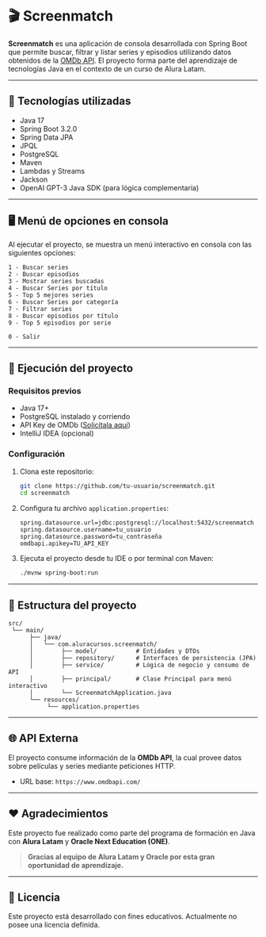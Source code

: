# 🎬 Screenmatch

**Screenmatch** es una aplicación de consola desarrollada con Spring Boot que permite buscar, filtrar y listar series y episodios utilizando datos obtenidos de la [OMDb API](https://www.omdbapi.com/). El proyecto forma parte del aprendizaje de tecnologías Java en el contexto de un curso de Alura Latam.

---

## 🧰 Tecnologías utilizadas

- Java 17
- Spring Boot 3.2.0
- Spring Data JPA
- JPQL
- PostgreSQL
- Maven
- Lambdas y Streams
- Jackson
- OpenAI GPT-3 Java SDK (para lógica complementaria)

---

## 🖥️ Menú de opciones en consola

Al ejecutar el proyecto, se muestra un menú interactivo en consola con las siguientes opciones:

```
1 - Buscar series
2 - Buscar episodios
3 - Mostrar series buscadas
4 - Buscar Series por título
5 - Top 5 mejores series
6 - Buscar Series por categoría
7 - Filtrar series
8 - Buscar episodios por título
9 - Top 5 episodios por serie

0 - Salir
```



---

## 🚀 Ejecución del proyecto

### Requisitos previos

- Java 17+
- PostgreSQL instalado y corriendo
- API Key de OMDb ([Solicítala aquí](https://www.omdbapi.com/apikey.aspx))
- IntelliJ IDEA (opcional)

### Configuración

1. Clona este repositorio:
   ```bash
   git clone https://github.com/tu-usuario/screenmatch.git
   cd screenmatch
   ```

2. Configura tu archivo `application.properties`:
   ```properties
   spring.datasource.url=jdbc:postgresql://localhost:5432/screenmatch
   spring.datasource.username=tu_usuario
   spring.datasource.password=tu_contraseña
   omdbapi.apikey=TU_API_KEY
   ```

3. Ejecuta el proyecto desde tu IDE o por terminal con Maven:
   ```bash
   ./mvnw spring-boot:run
   ```

---

## 📁 Estructura del proyecto

```
src/
 └── main/
      ├── java/
      │   └── com.aluracursos.screenmatch/
      │        ├── model/           # Entidades y DTOs
      │        ├── repository/      # Interfaces de persistencia (JPA)
      │        ├── service/         # Lógica de negocio y consumo de API
      │        ├── principal/       # Clase Principal para menú interactivo
      │        └── ScreenmatchApplication.java
      └── resources/
           └── application.properties
```

---

## 🌐 API Externa

El proyecto consume información de la **OMDb API**, la cual provee datos sobre películas y series mediante peticiones HTTP.

- URL base: `https://www.omdbapi.com/`

---

## ❤️ Agradecimientos

Este proyecto fue realizado como parte del programa de formación en Java con **Alura Latam** y **Oracle Next Education (ONE)**.

> **Gracias al equipo de Alura Latam y Oracle por esta gran oportunidad de aprendizaje.**

---

## 📜 Licencia

Este proyecto está desarrollado con fines educativos. Actualmente no posee una licencia definida.
